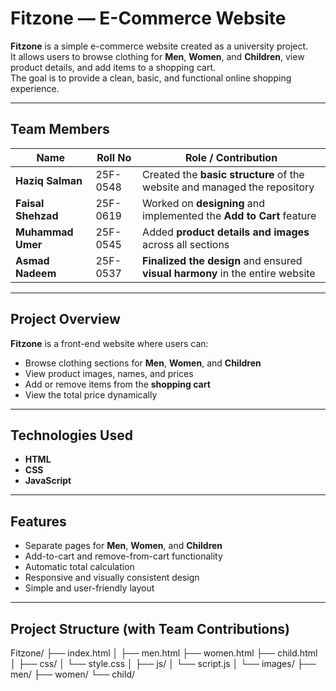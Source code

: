 ﻿#  Fitzone — E-Commerce Website

**Fitzone** is a simple e-commerce website created as a university project.  
It allows users to browse clothing for **Men**, **Women**, and **Children**, view product details, and add items to a shopping cart.  
The goal is to provide a clean, basic, and functional online shopping experience.

---

##  Team Members

| Name | Roll No | Role / Contribution |
|------|----------|----------------------|
| **Haziq Salman** | 25F-0548 | Created the **basic structure** of the website and managed the repository |
| **Faisal Shehzad** | 25F-0619 | Worked on **designing** and implemented the **Add to Cart** feature |
| **Muhammad Umer** | 25F-0545 | Added **product details and images** across all sections |
| **Asmad Nadeem** | 25F-0537 | **Finalized the design** and ensured **visual harmony** in the entire website |

---

##  Project Overview

**Fitzone** is a front-end website where users can:

- Browse clothing sections for **Men**, **Women**, and **Children**
- View product images, names, and prices
- Add or remove items from the **shopping cart**
- View the total price dynamically

---

##  Technologies Used

- **HTML**
- **CSS**
- **JavaScript**

---

##  Features

- Separate pages for **Men**, **Women**, and **Children**
- Add-to-cart and remove-from-cart functionality
- Automatic total calculation
- Responsive and visually consistent design
- Simple and user-friendly layout

---

##  Project Structure (with Team Contributions)

Fitzone/
├── index.html 
│
├── men.html 
├── women.html
├── child.html 
│
├── css/
│ └── style.css 
│
├── js/
│ └── script.js 
│
└── images/
├── men/ 
├── women/ 
└── child/